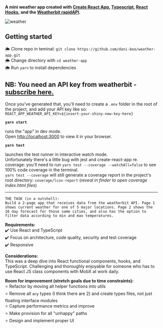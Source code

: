 <!--- to preview in VSCode, use ⇧⌘V (shift + command + V) --->

**A mini weather app created with [Create React App](https://github.com/facebook/create-react-app), [Typescript](https://www.typescriptlang.org/), [React Hooks](https://reactjs.org/docs/hooks-overview.html), and the [Weatherbit rapidAPI](https://rapidapi.com/weatherbit/api/weather/endpoints).**

![weather](public/weather.jpg)

## Getting started

🌦️ Clone repo in teminal: `git clone https://github.com/dani-boo/weather-app.git`  
🌦️ Change directory with `cd weather-app`  
🌦️ Run `yarn` to install dependencies

## NB: You need an API key from weatherbit - [subscribe here.](https://rapidapi.com/weatherbit/api/weather/endpoints)

Once you've generated that, you'll need to create a `.env` folder in the root of the project, and add your API key like so:
`REACT_APP_WEATHER_API_KEY=${insert-your-shiny-new-key-here}`

**`yarn start`**

runs the "app" in dev mode.<br />
Open [http://localhost:3000](http://localhost:3000) to view it in your browser.

**`yarn test`**

launches the test runner in interactive watch mode.<br />
Unfortunately there's a little bug with jest and create-react-app re. coverage: you'll need to run `yarn test --coverage --watchAll=false` to see 100% code coverage in the terminal.<br/>
`yarn test --coverage` will still generate a coverage report in the project's root directory: `coverage/lcov-report`
(*reveal in finder to open coverage index.html files*)

_____________________

`THE TASK (in a nutshell):`  
`Build a 2-page app that receives data from the weatherbit API. Page 1 shows current weather for one of 5 major locations. Page 2 shows the 16 day forecast for those same cities, and also has the option to filter data according to min and max temperatures.`  

**Requirements:**<br />
✔️ Use React and TypeScript<br />
✔️ Focus on architecture, code quality, security and test coverage<br />
✔️ Responsive<br />

**Considerations:**<br />
This was a deep dive into React functional components, hooks, and TypeScript. Challenging and thoroughly enjoyable for someone who has to use React JS class components with MobX at work daily.

**Room for improvement (stretch goals due to time constraints):**<br />
⭐ Refactor by moving all helper functions into utils<br />
⭐ Remove all `any` types (I think there are 2) and create types files, not just floating interface modules<br />
⭐ Capture performance metrics and improve<br />
⭐ Make provision for all "unhappy" paths<br />
⭐ Design and implement proper UI<br />
